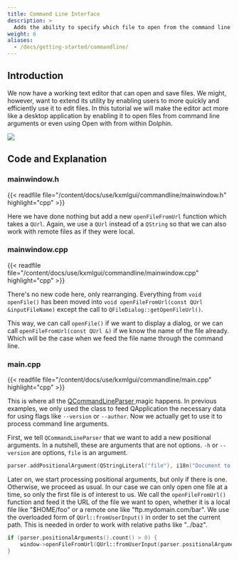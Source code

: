 ```yaml
---
title: Command Line Interface
description: >
  Adds the ability to specify which file to open from the command line to our text editor.
weight: 6
aliases:
  - /docs/getting-started/commandline/
---
```


## Introduction

We now have a working text editor that can open and save files. We might, however, want to extend its utility by enabling users to more quickly and efficiently use it to edit files. In this tutorial we will make the editor act more like a desktop application by enabling it to open files from command line arguments or even using Open with from within Dolphin.

![](result.png)

## Code and Explanation

### mainwindow.h

{{< readfile file="/content/docs/use/kxmlgui/commandline/mainwindow.h" highlight="cpp" >}}

Here we have done nothing but add a new `openFileFromUrl` function which takes a `QUrl`. Again, we use a `QUrl` instead of a `QString` so that we can also work with remote files as if they were local.

### mainwindow.cpp

{{< readfile file="/content/docs/use/kxmlgui/commandline/mainwindow.cpp" highlight="cpp" >}}

There's no new code here, only rearranging. Everything from `void openFile()` has been moved into `void openFileFromUrl(const QUrl &inputFileName)` except the call to `QFileDialog::getOpenFileUrl()`.

This way, we can call `openFile()` if we want to display a dialog, or we can call `openFileFromUrl(const QUrl &)` if we know the name of the file already. Which will be the case when we feed the file name through the command line.

### main.cpp

{{< readfile file="/content/docs/use/kxmlgui/commandline/main.cpp" highlight="cpp" >}}

This is where all the [QCommandLineParser ](https://doc.qt.io/qt-5/qcommandlineparser.html) magic happens. In previous examples, we only used the class to feed QApplication the necessary data for using flags like `--version` or `--author`. Now we actually get to use it to process command line arguments.

First, we tell `QCommandLineParser` that we want to add a new positional arguments. In a nutshell, these are arguments that are not options. `-h` or `--version` are options, `file` is an argument.

```c++
parser.addPositionalArgument(QStringLiteral("file"), i18n("Document to open"));
```

Later on, we start processing positional arguments, but only if there is one. Otherwise, we proceed as usual. In our case we can only open one file at a time, so only the first file is of interest to us. We call the `openFileFromUrl()` function and feed it the URL of the file we want to open, whether it is a local file like "$HOME/foo" or a remote one like "ftp.mydomain.com/bar". We use the overloaded form of `QUrl::fromUserInput()` in order to set the current path. This is needed in order to work with relative paths like "../baz".

```c++
if (parser.positionalArguments().count() > 0) {
    window->openFileFromUrl(QUrl::fromUserInput(parser.positionalArguments().at(0), QDir::currentPath()));
}
```
